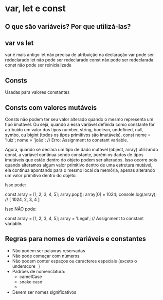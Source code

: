 <h1>var, let e const</h1>
<h2>O que são variáveis? Por que utilizá-las?</h2>

<h2>var vs let</h2>
var é mais antigo
let não precisa de atribuição na declaração
var pode ser redeclarado
let não pode ser redeclarado
const não pode ser redeclarada
const não pode ser reinicializada

<h2>Consts</h2>
Usadas para valores constantes

<h2>Consts com valores mutáveis</h2>
Consts não podem ter seu valor alterado quando o mesmo representa um tipo imutável. Ou seja, quando a essa variável definida como constante for atribuído um valor dos tipos number, string, boolean, undefined, null, symbo, ou bigint (todos os tipos primitivos são imutáveis).
const nome = 'luiz';
nome = 'joão'; // Erro: Assignment to constant variable.

Agora, quando se declara um tipo de dado mutável (object, array) utilizando const, a variável continua sendo constante, porém os dados de tipos imutáveis que estão dentro do objeto podem ser alterados. Isso ocorre pois quando alteramos algum valor primitivo dentro de uma estrutura mutável, ela continua apontando para o mesmo local da memória, apenas alterando um valor primitivo dentro do objeto.

Isso pode:

const array = [1, 2, 3, 4, 5];
array.pop();
array[0] = 1024;
console.log(array); // [ 1024, 2, 3, 4 ]
 
Isso NÃO pode:

const array = [1, 2, 3, 4, 5];
array = 'Legal'; // Assignment to constant variable.

<h2>Regras para nomes de variáveis e constantes</h2>
<ul>
  <li>Não podem ser palavras reservadas</li>  
  <li>Não pode começar com números</li>  
  <li>Não podem conter espaços ou caracteres especiais (exceto o underscore _)</li>

  <li>Padrões de nomenclatura:
    <ul>
      <li>camelCase</li>
      <li>snake case</li>
      <li></li>
    </ul>
  </li>

  <li>Devem ser nomes significativos</li>  
</ul>